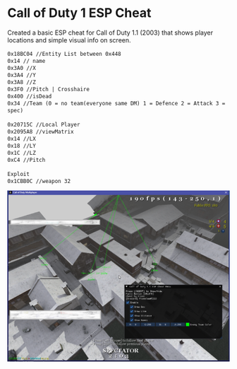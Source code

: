 # Call of Duty 1 ESP Cheat
Created a basic ESP cheat for Call of Duty 1.1 (2003) that shows player locations and simple visual info on screen.
```
0x18BC04 //Entity List between 0x448
0x14 // name
0x3A0 //X
0x3A4 //Y
0x3A8 //Z
0x3F0 //Pitch | Crosshaire
0x400 //isDead
0x34 //Team (0 = no team(everyone same DM) 1 = Defence 2 = Attack 3 = spec)

0x20715C //Local Player
0x2095A8 //viewMatrix
0x14 //LX
0x18 //LY
0x1C //LZ
0xC4 //Pitch

Exploit
0x1CBB0C //weapon 32
```

![Menu](https://github.com/fionnlee/Call-of-Duty-1-ESP-Cheat/blob/main/image/menu.png?raw=true)
